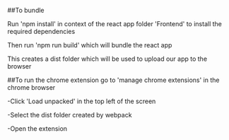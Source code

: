##To bundle

Run 'npm install' in context of the react app folder 'Frontend' to install the required dependencies

Then run 'npm run build' which will bundle the react app

This creates a dist folder which will be used to upload our app to the browser

##To run the chrome extension go to 'manage chrome extensions' in the chrome browser

-Click 'Load unpacked' in the top left of the screen

-Select the dist folder created by webpack

-Open the extension 